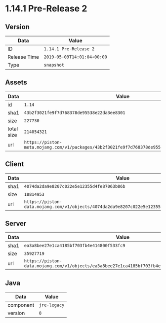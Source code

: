 # 1.14.1 Pre-Release 2

## Version

|**Data**        | **Value**                 |
|----------------|-------------------------|
| ID   | ```1.14.1 Pre-Release 2```   |
| Release Time   | ```2019-05-09T14:01:04+00:00```   |
| Type   | ```snapshot```   |

## Assets

|**Data**        | **Value**                 |
|----------------|-------------------------|
| id   | ```1.14```   |
| sha1   | ```43b2f3021fe9f7d768378de95538e22da3ee8301```   |
| size   | ```227730```   |
| total size  | ```214054321```  |
| url       | ```https://piston-meta.mojang.com/v1/packages/43b2f3021fe9f7d768378de95538e22da3ee8301/1.14.json``` |

## Client

|**Data**        | **Value**                 |
|----------------|-------------------------|
| sha1   | ```4074da2da9e8207c022e5e12355d4fe87063b86b```   |
| size   | ```18814953```   |
| url       | ```https://piston-data.mojang.com/v1/objects/4074da2da9e8207c022e5e12355d4fe87063b86b/client.jar``` |

## Server

|**Data**        | **Value**                 |
|----------------|-------------------------|
| sha1   | ```ea3a8bee27e1ca4185bf703fb4e414800f533fc9```   |
| size   | ```35927719```   |
| url       | ```https://piston-data.mojang.com/v1/objects/ea3a8bee27e1ca4185bf703fb4e414800f533fc9/server.jar``` |

## Java

|**Data**        | **Value**                 |
|----------------|-------------------------|
| component   | ```jre-legacy```   |
| version   | ```8```   |